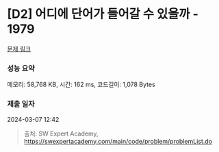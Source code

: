 # [D2] 어디에 단어가 들어갈 수 있을까 - 1979 

[문제 링크](https://swexpertacademy.com/main/code/problem/problemDetail.do?contestProbId=AV5PuPq6AaQDFAUq) 

### 성능 요약

메모리: 58,768 KB, 시간: 162 ms, 코드길이: 1,078 Bytes

### 제출 일자

2024-03-07 12:42



> 출처: SW Expert Academy, https://swexpertacademy.com/main/code/problem/problemList.do
